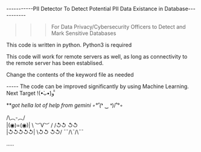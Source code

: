 -----------PII Detector To Detect Potential PII Data Existance in Database-----------

>>>For Data Privacy/Cybersecurity Officers to Detect and Mark Sensitive Databases

This code is written in python. Python3 is required

This code will work for remote servers as well, as long as connectivity to the remote server has been establised.

Change the contents of the keyword file as needed

-*-*-*-*- The code can be improved significantly by using Machine Learning. Next Target !(•̀ᴗ•́)و ̑̑



***got hella lot of help from gemini ◦°˚\(*❛ ‿ ❛)/˚°◦

/\︵-︵/\
 |(◉)=(◉)|
  \ ︶V︶ /
 /↺↺ ↺↺\
|↺↺↺↺↺|
 \↺↺ ↺↺/
 ¯¯/\¯/\¯¯




.....

